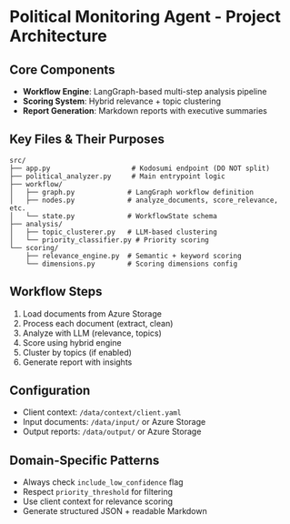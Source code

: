 # Political Monitoring Agent - Project Architecture

## Core Components
- **Workflow Engine**: LangGraph-based multi-step analysis pipeline
- **Scoring System**: Hybrid relevance + topic clustering
- **Report Generation**: Markdown reports with executive summaries

## Key Files & Their Purposes
```
src/
├── app.py                    # Kodosumi endpoint (DO NOT split)
├── political_analyzer.py     # Main entrypoint logic
├── workflow/
│   ├── graph.py             # LangGraph workflow definition
│   ├── nodes.py             # analyze_documents, score_relevance, etc.
│   └── state.py             # WorkflowState schema
├── analysis/
│   ├── topic_clusterer.py   # LLM-based clustering
│   └── priority_classifier.py # Priority scoring
└── scoring/
    ├── relevance_engine.py  # Semantic + keyword scoring
    └── dimensions.py        # Scoring dimensions config
```

## Workflow Steps
1. Load documents from Azure Storage
2. Process each document (extract, clean)
3. Analyze with LLM (relevance, topics)
4. Score using hybrid engine
5. Cluster by topics (if enabled)
6. Generate report with insights

## Configuration
- Client context: `/data/context/client.yaml`
- Input documents: `/data/input/` or Azure Storage
- Output reports: `/data/output/` or Azure Storage

## Domain-Specific Patterns
- Always check `include_low_confidence` flag
- Respect `priority_threshold` for filtering
- Use client context for relevance scoring
- Generate structured JSON + readable Markdown